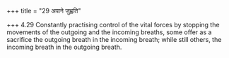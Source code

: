 +++
title = "29 अपाने जुह्वति"

+++
4.29 Constantly practising control of the vital forces by stopping the
movements of the outgoing and the incoming breaths, some offer as a
sacrifice the outgoing breath in the incoming breath; while still
others, the incoming breath in the outgoing breath.
